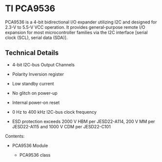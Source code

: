 # TI PCA9536

PCA9536 is a 4-bit bidirectional I/O expander utilizing I2C and designed for 2.3-V to 5.5-V VCC operation. It provides general-purpose remote I/O expansion for most microcontroller families via the I2C interface [serial clock (SCL), serial data (SDA)].

## Technical Details


* 4-bit I2C-bus Output Channels


* Polarity Inversion register


* Low standby current


* No glitch on power-up


* Internal power-on reset


* 0 Hz to 400 kHz I2C-bus clock frequency


* ESD protection exceeds 2000 V HBM per JESD22-A114, 200 V MM per JESD22-A115 and 1000 V CDM per JESD22-C101

Contents:


* PCA9536 Module


    * PCA9536 class

